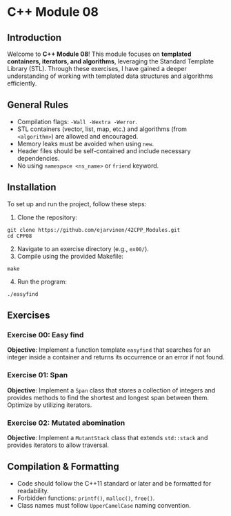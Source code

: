 # C++ Module 08
## Introduction
Welcome to **C++ Module 08**! This module focuses on **templated containers, iterators, and algorithms**, leveraging the Standard Template Library (STL). Through these exercises, I have gained a deeper understanding of working with templated data structures and algorithms efficiently.

## General Rules
- Compilation flags: `-Wall -Wextra -Werror`.
- STL containers (vector, list, map, etc.) and algorithms (from `<algorithm>`) are allowed and encouraged.
- Memory leaks must be avoided when using `new`.
- Header files should be self-contained and include necessary dependencies.
- No using `namespace <ns_name>` or `friend` keyword.

## Installation
To set up and run the project, follow these steps:
1. Clone the repository:
```
git clone https://github.com/ejarvinen/42CPP_Modules.git
cd CPP08
```
2. Navigate to an exercise directory (e.g., `ex00/`).
3. Compile using the provided Makefile:
```
make
```
4. Run the program:
```
./easyfind
```
## Exercises
### Exercise 00: Easy find
**Objective**: Implement a function template `easyfind` that searches for an integer inside a container and returns its occurrence or an error if not found.

### Exercise 01: Span
**Objective**: Implement a `Span` class that stores a collection of integers and provides methods to find the shortest and longest span between them. Optimize by utilizing iterators.

### Exercise 02: Mutated abomination
**Objective**: Implement a `MutantStack` class that extends `std::stack` and provides iterators to allow traversal.

## Compilation & Formatting
- Code should follow the C++11 standard or later and be formatted for readability.
- Forbidden functions: `printf()`, `malloc()`, `free()`.
- Class names must follow `UpperCamelCase` naming convention.